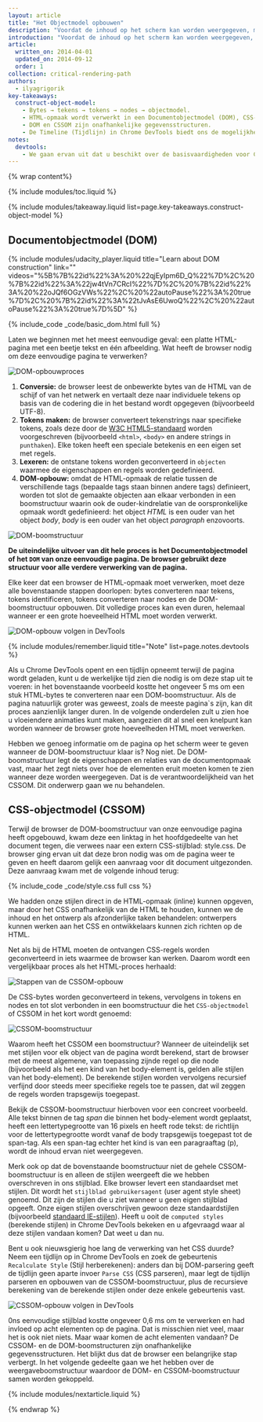 ```yaml
---
layout: article
title: "Het Objectmodel opbouwen"
description: "Voordat de inhoud op het scherm kan worden weergegeven, moet de browser de DOM- en CSSOM-boomstructuren opbouwen. Daarom moeten we ervoor zorgen dat zowel de HTML als het CSS zo snel mogelijk aan de browser worden geleverd."
introduction: "Voordat de inhoud op het scherm kan worden weergegeven, moet de browser de DOM- en CSSOM-boomstructuren opbouwen. Daarom moeten we ervoor zorgen dat zowel de HTML als het CSS zo snel mogelijk aan de browser worden geleverd."
article:
  written_on: 2014-04-01
  updated_on: 2014-09-12
  order: 1
collection: critical-rendering-path
authors:
  - ilyagrigorik
key-takeaways:
  construct-object-model:
    - Bytes → tekens → tokens → nodes → objectmodel.
    - HTML-opmaak wordt verwerkt in een Documentobjectmodel (DOM), CSS-opmaak wordt verwerkt in een CSS-objectmodel (CSSOM).
    - DOM en CSSOM zijn onafhankelijke gegevensstructuren.
    - De Timeline (Tijdlijn) in Chrome DevTools biedt ons de mogelijkheid om de opbouw en verwerking van het DOM en CCSOM vast te leggen en te controleren.
notes:
  devtools:
    - We gaan ervan uit dat u beschikt over de basisvaardigheden voor Chrome DevTools, dat wil zeggen dat u weet hoe u een netwerkwaterval moet vastleggen of een tijdlijn moet opnemen. Als u uw kennis snel wilt opfrissen, kunt u de cursus <a href="https://developer.chrome.com/devtools">Chrome DevTools documentation</a>, or if you're new to DevTools, we recommend taking the Codeschool <a href="http://discover-devtools.codeschool.com/">Chrome DevTools ontdekken</a> bekijken.
---
```

{% wrap content%}

<style>
  img, video, object {
    max-width: 100%;
  }

  img.center {
    display: block;
    margin-left: auto;
    margin-right: auto;
  }
</style>

{% include modules/toc.liquid %}

{% include modules/takeaway.liquid list=page.key-takeaways.construct-object-model %}

## Documentobjectmodel (DOM)

{% include modules/udacity_player.liquid title="Learn about DOM construction" link="" videos="%5B%7B%22id%22%3A%20%22qjEyIpm6D_Q%22%7D%2C%20%7B%22id%22%3A%22jw4tVn7CRcI%22%7D%2C%20%7B%22id%22%3A%20%22oJQf6OGzVWs%22%2C%20%22autoPause%22%3A%20true%7D%2C%20%7B%22id%22%3A%22tJvAsE6UwoQ%22%2C%20%22autoPause%22%3A%20true%7D%5D" %}

{% include_code _code/basic_dom.html full %}

Laten we beginnen met het meest eenvoudige geval: een platte HTML-pagina met een beetje tekst en één afbeelding. Wat heeft de browser nodig om deze eenvoudige pagina te verwerken?

<img src="images/full-process.png" alt="DOM-opbouwproces">

1. **Conversie:** de browser leest de onbewerkte bytes van de HTML van de schijf of van het netwerk en vertaalt deze naar individuele tekens op basis van de codering die in het bestand wordt opgegeven (bijvoorbeeld UTF-8).
1. **Tokens maken:** de browser converteert tekenstrings naar specifieke tokens, zoals deze door de [W3C HTML5-standaard](http://www.w3.org/TR/html5/) worden voorgeschreven (bijvoorbeeld `<html>`, `<body>` en andere strings in `punthaken`). Elke token heeft een speciale betekenis en een eigen set met regels.
1. **Lexeren:** de ontstane tokens worden geconverteerd in `objecten` waarmee de eigenschappen en regels worden gedefinieerd.
1. **DOM-opbouw:** omdat de HTML-opmaak de relatie tussen de verschillende tags (bepaalde tags staan binnen andere tags) definieert, worden tot slot de gemaakte objecten aan elkaar verbonden in een boomstructuur waarin ook de ouder-kindrelatie van de oorspronkelijke opmaak wordt gedefinieerd: het object _HTML_ is een ouder van het object _body_, _body_ is een ouder van het object _paragraph_ enzovoorts.

<img src="images/dom-tree.png" class="center" alt="DOM-boomstructuur">

**De uiteindelijke uitvoer van dit hele proces is het Documentobjectmodel of het `DOM` van onze eenvoudige pagina. De browser gebruikt deze structuur voor alle verdere verwerking van de pagina.**

Elke keer dat een browser de HTML-opmaak moet verwerken, moet deze alle bovenstaande stappen doorlopen: bytes converteren naar tekens, tokens identificeren, tokens converteren naar nodes en de DOM-boomstructuur opbouwen. Dit volledige proces kan even duren, helemaal wanneer er een grote hoeveelheid HTML moet worden verwerkt.

<img src="images/dom-timeline.png" class="center" alt="DOM-opbouw volgen in DevTools">

{% include modules/remember.liquid title="Note" list=page.notes.devtools %}

Als u Chrome DevTools opent en een tijdlijn opneemt terwijl de pagina wordt geladen, kunt u de werkelijke tijd zien die nodig is om deze stap uit te voeren: in het bovenstaande voorbeeld kostte het ongeveer 5 ms om een stuk HTML-bytes te converteren naar een DOM-boomstructuur. Als de pagina natuurlijk groter was geweest, zoals de meeste pagina`s zijn, kan dit proces aanzienlijk langer duren. In de volgende onderdelen zult u zien hoe u vloeiendere animaties kunt maken, aangezien dit al snel een knelpunt kan worden wanneer de browser grote hoeveelheden HTML moet verwerken.

Hebben we genoeg informatie om de pagina op het scherm weer te geven wanneer de DOM-boomstructuur klaar is? Nog niet. De DOM-boomstructuur legt de eigenschappen en relaties van de documentopmaak vast, maar het zegt niets over hoe de elementen eruit moeten komen te zien wanneer deze worden weergegeven. Dat is de verantwoordelijkheid van het CSSOM. Dit onderwerp gaan we nu behandelen.

## CSS-objectmodel (CSSOM)

Terwijl de browser de DOM-boomstructuur van onze eenvoudige pagina heeft opgebouwd, kwam deze een linktag in het hoofdgedeelte van het document tegen, die verwees naar een extern CSS-stijlblad: style.css. De browser ging ervan uit dat deze bron nodig was om de pagina weer te geven en heeft daarom gelijk een aanvraag voor dit document uitgezonden. Deze aanvraag kwam met de volgende inhoud terug:

{% include_code _code/style.css full css %}

We hadden onze stijlen direct in de HTML-opmaak (inline) kunnen opgeven, maar door het CSS onafhankelijk van de HTML te houden, kunnen we de inhoud en het ontwerp als afzonderlijke taken behandelen: ontwerpers kunnen werken aan het CSS en ontwikkelaars kunnen zich richten op de HTML.

Net als bij de HTML moeten de ontvangen CSS-regels worden geconverteerd in iets waarmee de browser kan werken. Daarom wordt een vergelijkbaar proces als het HTML-proces herhaald:

<img src="images/cssom-construction.png" class="center" alt="Stappen van de CSSOM-opbouw">

De CSS-bytes worden geconverteerd in tekens, vervolgens in tokens en nodes en tot slot verbonden in een boomstructuur die het `CSS-objectmodel` of CSSOM in het kort wordt genoemd:

<img src="images/cssom-tree.png" class="center" alt="CSSOM-boomstructuur">

Waarom heeft het CSSOM een boomstructuur? Wanneer de uiteindelijk set met stijlen voor elk object van de pagina wordt berekend, start de browser met de meest algemene, van toepassing zijnde regel op die node (bijvoorbeeld als het een kind van het body-element is, gelden alle stijlen van het body-element). De berekende stijlen worden vervolgens recursief verfijnd door steeds meer specifieke regels toe te passen, dat wil zeggen de regels worden trapsgewijs toegepast.

Bekijk de CSSOM-boomstructuur hierboven voor een concreet voorbeeld. Alle tekst binnen de tag _span_ die binnen het body-element wordt geplaatst, heeft een lettertypegrootte van 16 pixels en heeft rode tekst: de richtlijn voor de lettertypegrootte wordt vanaf de body trapsgewijs toegepast tot de span-tag. Als een span-tag echter het kind is van een paragraaftag (p), wordt de inhoud ervan niet weergegeven.

Merk ook op dat de bovenstaande boomstructuur niet de gehele CSSOM-boomstructuur is en alleen de stijlen weergeeft die we hebben overschreven in ons stijlblad. Elke browser levert een standaardset met stijlen. Dit wordt het `stijlblad gebruikersagent` (user agent style sheet) genoemd. Dit zijn de stijlen die u ziet wanneer u geen eigen stijlblad opgeeft. Onze eigen stijlen overschrijven gewoon deze standaardstijlen (bijvoorbeeld [standaard IE-stijlen](http://www.iecss.com/)). Heeft u ooit de `computed styles` (berekende stijlen) in Chrome DevTools bekeken en u afgevraagd waar al deze stijlen vandaan komen? Dat weet u dan nu.

Bent u ook nieuwsgierig hoe lang de verwerking van het CSS duurde? Neem een tijdlijn op in Chrome DevTools en zoek de gebeurtenis `Recalculate Style` (Stijl herberekenen): anders dan bij DOM-parsering geeft de tijdlijn geen aparte invoer `Parse CSS` (CSS parseren), maar legt de tijdlijn parseren en opbouwen van de CSSOM-boomstructuur, plus de recursieve berekening van de berekende stijlen onder deze enkele gebeurtenis vast.

<img src="images/cssom-timeline.png" class="center" alt="CSSOM-opbouw volgen in DevTools">

0ns eenvoudige stijlblad kostte ongeveer 0,6 ms om te verwerken en had invloed op acht elementen op de pagina. Dat is misschien niet veel, maar het is ook niet niets. Maar waar komen de acht elementen vandaan? De CSSOM- en de DOM-boomstructuren zijn onafhankelijke gegevensstructuren. Het blijkt dus dat de browser een belangrijke stap verbergt. In het volgende gedeelte gaan we het hebben over de weergaveboomstructuur waardoor de DOM- en CSSOM-boomstructuur samen worden gekoppeld.

{% include modules/nextarticle.liquid %}

{% endwrap %}

